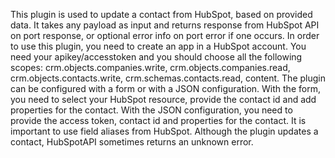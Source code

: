 This plugin is used to update a contact from HubSpot, based on provided data. It takes any payload as input and returns response from HubSpot API on port response, or optional error info on port error if one occurs. In order to use this plugin, you need to create an app in a HubSpot account. You need your apikey/accesstoken and you should choose all the following scopes: crm.objects.companies.write, crm.objects.companies.read, crm.objects.contacts.write, crm.schemas.contacts.read, content. The plugin can be configured with a form or with a JSON configuration. With the form, you need to select your HubSpot resource, provide the contact id and add properties for the contact. With the JSON configuration, you need to provide the access token, contact id and properties for the contact. It is important to use field aliases from HubSpot. Although the plugin updates a contact, HubSpotAPI sometimes returns an unknown error.